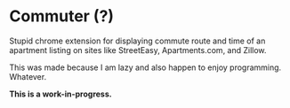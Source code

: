 # Commuter (?)

Stupid chrome extension for displaying commute route and time of an apartment
listing on sites like StreetEasy, Apartments.com, and Zillow.

This was made because I am lazy and also happen to enjoy programming. Whatever.

**This is a work-in-progress.**
